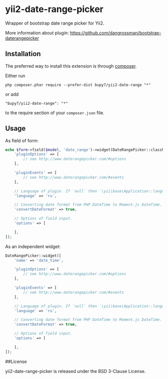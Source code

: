 yii2-date-range-picker
=====================

Wrapper of bootstrap date range picker for Yii2.

More information about plugin: https://github.com/dangrossman/bootstrap-daterangepicker

Installation
------------

The preferred way to install this extension is through [composer](http://getcomposer.org/download/).

Either run

```
php composer.phar require --prefer-dist bupy7/yii2-date-range "*"
```

or add

```
"bupy7/yii2-date-range": "*"
```

to the require section of your `composer.json` file.


Usage
-----

As field of form:

```php
echo $form->field($model, 'date_range')->widget(DateRangePicker::className(), [
    'pluginOptions' => [
        // see http://www.daterangepicker.com/#options
    ],

    'pluginEvents' => [
        // see http://www.daterangepicker.com/#events
    ],

    // Language of plugin. If `null` then `\yii\base\Application::language` will be used.
    'language' => 'ru',

    // Converting date format from PHP DateTime to Moment.js DateTime.
    'convertDateFormat' => true,

    // Options of field input.
    'options' => [

    ],
]);
```

As an independent widget:

```php
DateRangePicker::widget([
    'name' => 'date_time',

    'pluginOptions' => [
        // see http://www.daterangepicker.com/#options
    ],

    'pluginEvents' => [
        // see http://www.daterangepicker.com/#events
    ],

    // Language of plugin. If `null` then `\yii\base\Application::language` will be used.
    'language' => 'ru',

    // Converting date format from PHP DateTime to Moment.js DateTime.
    'convertDateFormat' => true,

    // Options of field input.
    'options' => [

    ],
]);
```

##License

yii2-date-range-picker is released under the BSD 3-Clause License.